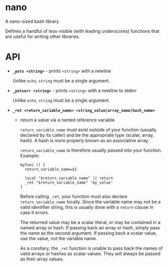 nano
====

A nano-sized bash library

Defines a handful of less-visible (with leading underscores) functions
that are useful for writing other libraries.

API
===

- **`_puts <string>`** - prints `<string>` with a newline

    Unlike `echo`, `string` must be a single argument.

- **`_putserr <string>`** - prints `<string>` with a newline to stderr

    Unlike `echo`, `string` must be a single argument.

- **`_ret <return_variable_name> <string_value|array_name|hash_name>`**
  - return a value via a named reference variable

    `return_variable_name` must exist outside of your function
    (usually declared by its caller) and be the appropriate type
    (scalar, array, hash).  A hash is more properly known as an
    associative array.

    `return_variable_name` is therefore usually passed into your
    function.  Example:

        myfunc () {
          return_variable_name=$1

          local "$return_variable_name" || return
          _ret "$return_variable_name" 'my_value'
        }

    Before calling `_ret`, your function must also declare
    `return_variable_name` locally.  Since the variable name may not
    be a valid identifier string, this is usually done with a `return`
    clause in case it errors.

    The returned value may be a scalar literal, or may be contained in a
    named array or hash.  If passing back an array or hash, simply pass
    the name as the second argument.  If passing back a scalar value,
    use the value, not the variable name.

    As a corollary, the `_ret` function is unable to pass back the names
    of valid arrays or hashes as scalar values.  They will always be
    passed as their array values.
